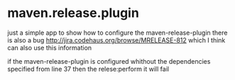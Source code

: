 maven.release.plugin
====================

just a simple app to show how to configure the maven-release-plugin 
there is also a bug http://jira.codehaus.org/browse/MRELEASE-812
which I think can also use this information

if the maven-release-plugin is configured whithout 
the dependencies specified from line 37 then the relese:perform it will fail
